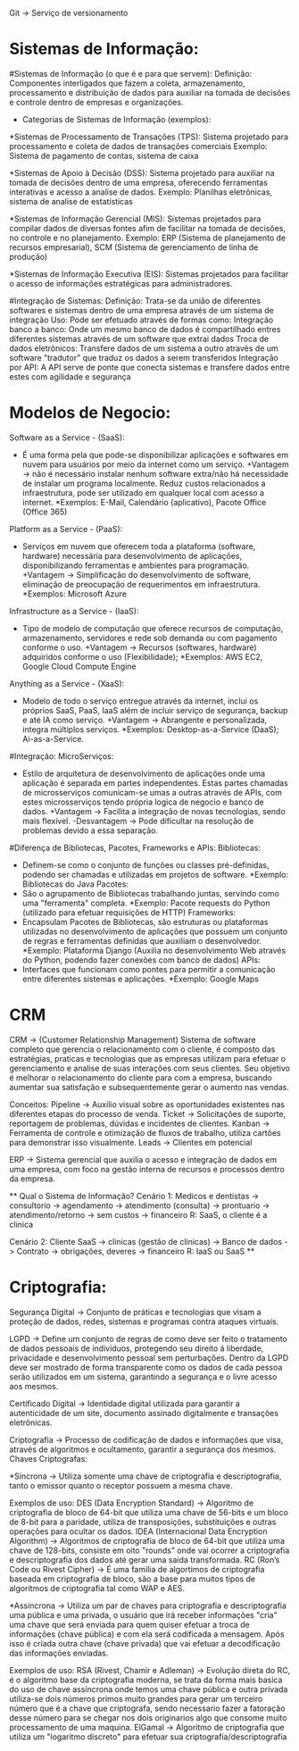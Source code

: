 Git -> Serviço de versionamento

# Sistemas de Informação:

#Sistemas de Informação (o que é e para que servem): 
Definição: Componentes interligados que fazem a coleta, armazenamento, processamento e distribuição de dados para 
auxiliar na tomada de decisões e controle dentro de empresas e organizações.

- Categorias de Sistemas de Informação (exemplos):

*Sistemas de Processamento de Transações (TPS): Sistema projetado para processamento e coleta de dados de transações comerciais
Exemplo: Sistema de pagamento de contas, sistema de caixa

*Sistemas de Apoio à Decisão (DSS): Sistema projetado para auxiliar na tomada de decisões dentro de uma empresa, oferecendo ferramentas interativas e acesso a analise de dados.
Exemplo: Planilhas eletrônicas, sistema de analise de estatísticas

*Sistemas de Informação Gerencial (MIS): Sistemas projetados para compilar dados de diversas fontes afim de facilitar na tomada de decisões, no controle e no planejamento.
Exemplo: ERP (Sistema de planejamento de recursos empresarial), SCM (Sistema de gerenciamento de linha de produção)

*Sistemas de Informação Executiva (EIS): Sistemas projetados para facilitar o acesso de informações estratégicas para administradores.

#Integração de Sistemas:
Definição: Trata-se da união de diferentes softwares e sistemas dentro de uma empresa através de um sistema de integração
Uso: Pode ser efetuado através de formas como:
Integração banco a banco: Onde um mesmo banco de dados é compartilhado entres diferentes sistemas através de um software que extrai dados
Troca de dados eletrônicos: Transfere dados de um sistema a outro através de um software "tradutor" que traduz os dados a serem transferidos
Integração por API: A API serve de ponte que conecta sistemas e transfere dados entre estes com agilidade e segurança

# Modelos de Negocio:
Software as a Service - (SaaS):
- É uma forma pela que pode-se disponibilizar aplicações e softwares em nuvem para usuários por meio da internet como um serviço.
+Vantagem -> não é necessário instalar nenhum software extra/não há necessidade de instalar um programa localmente. Reduz custos relacionados a infraestrutura, pode ser utilizado em qualquer local com acesso a internet.
*Exemplos: E-Mail, Calendário (aplicativo), Pacote Office (Office 365)

Platform as a Service - (PaaS):
- Serviços em nuvem que oferecem toda a plataforma (software, hardware) necessária para desenvolvimento de aplicações, disponibilizando ferramentas e ambientes para programação.
+Vantagem -> Simplificação do desenvolvimento de software, eliminação de preocupação de requerimentos em infraestrutura.
*Exemplos: Microsoft Azure

Infrastructure as a Service - (IaaS):
- Tipo de modelo de computação que oferece recursos de computação, armazenamento, servidores e rede sob demanda ou com pagamento conforme o uso.
+Vantagem -> Recursos (softwares, hardware) adquiridos conforme o uso (Flexibilidade);
*Exemplos: AWS EC2, Google Cloud Compute Engine

Anything as a Service - (XaaS):
- Modelo de todo o serviço entregue através da internet, inclui os próprios SaaS, PaaS, IaaS além de incluir serviço de segurança, backup e até IA como serviço.
+Vantagem -> Abrangente e personalizada, integra múltiplos serviços.
*Exemplos: Desktop-as-a-Service (DaaS); Ai-as-a-Service.

#Integração:
MicroServiços:
- Estilo de arquitetura de desenvolvimento de aplicações onde uma aplicação é separada em partes independentes. Estas partes chamadas de microsserviços comunicam-se umas a outras através de APIs, com estes microsserviços tendo própria logica de negocio e banco de dados.
+Vantagem -> Facilita a integração de novas tecnologias, sendo mais flexível.
-Desvantagem -> Pode dificultar na resolução de problemas devido a essa separação.

#Diferença de Bibliotecas, Pacotes, Frameworks e APIs:
Bibliotecas:
- Definem-se como o conjunto de funções ou classes pré-definidas, podendo ser chamadas e utilizadas em projetos de software.
*Exemplo: Bibliotecas do Java
Pacotes:
- São o agrupamento de Bibliotecas trabalhando juntas, servindo como uma "ferramenta" completa.
*Exemplo: Pacote requests do Python (utilizado para efetuar requisições de HTTP)
Frameworks:
- Encapsulam Pacotes de Bibliotecas, são estruturas ou plataformas utilizadas no desenvolvimento de aplicações que possuem um conjunto de regras e ferramentas definidas que auxiliam o desenvolvedor.
*Exemplo: Plataforma Django (Auxilia no desenvolvimento Web através do Python, podendo fazer conexões com banco de dados)
APIs:
- Interfaces que funcionam como pontes para permitir a comunicação entre diferentes sistemas e aplicações.
*Exemplo: Google Maps

# CRM
CRM -> (Customer Relationship Management) Sistema de software completo que gerencia o relacionamento com o cliente, é composto das estratégias, praticas e tecnologias que as empresas utilizam para efetuar o gerenciamento e analise de suas interações com seus clientes. Seu objetivo é melhorar o relacionamento do cliente para com a empresa, buscando aumentar sua satisfação e subsequentemente gerar o aumento nas vendas.

Conceitos:
Pipeline ->  Auxilio visual sobre as oportunidades existentes nas diferentes etapas do processo de venda.
Ticket -> Solicitações de suporte, reportagem de problemas, dúvidas e incidentes de clientes. 
Kanban -> Ferramenta de controle e otimização de fluxos de trabalho, utiliza cartões para demonstrar isso visualmente.
Leads -> Clientes em potencial

ERP -> Sistema gerencial que auxilia o acesso e integração de dados em uma empresa, com foco na gestão interna de recursos e processos dentro da empresa.

**
Qual o Sistema de Informação?
Cenário 1:
Medicos e dentistas -> consultorio -> agendamento
-> atendimento (consulta)
    -> prontuario
-> atendimento/retorno -> sem custos
-> financeiro
R: SaaS, o cliente é a clinica

Cenário 2:
Cliente SaaS -> clinicas (gestão de clinicas)
-> Banco de dados
-> Contrato
    -> obrigações, deveres
    -> financeiro
R: IaaS ou SaaS
**
# Criptografia:
Segurança Digital -> Conjunto de práticas e tecnologias que visam a proteção de dados, redes, sistemas e programas contra ataques virtuais.

LGPD -> Define um conjunto de regras de como deve ser feito o tratamento de dados pessoais de indivíduos, protegendo seu direito á liberdade, privacidade e desenvolvimento pessoal sem perturbações. Dentro da LGPD deve ser mostrado de forma transparente como os dados de cada pessoa serão utilizados em um sistema, garantindo a segurança e o livre acesso aos mesmos.

Certificado Digital -> Identidade digital utilizada para garantir a autenticidade de um site, documento assinado digitalmente e transações eletrônicas.

Criptografia -> Processo de codificação de dados e informações que visa, através de algoritmos e ocultamento, garantir a segurança dos mesmos.
Chaves Criptografas:

*Síncrona -> Utiliza somente uma chave de criptografia e descriptografia, tanto o emissor quanto o receptor possuem a mesma chave.

Exemplos de uso:
DES (Data Encryption Standard) -> Algoritmo de criptografia de bloco de 64-bit que utiliza uma chave de 56-bits e um bloco de 8-bit para a paridade, utiliza de transposições, substituições e outras operações para ocultar os dados.
IDEA (Internacional Data Encryption Algorithm) -> Algoritmos de criptografia de bloco de 64-bit que utiliza uma chave de 128-bits, consiste em oito "rounds" onde vai ocorrer a criptografia e descriptografia dos dados até gerar uma saida transformada.
RC (Ron’s Code ou Rivest Cipher) -> É uma familia de algortimos de criptografia baseada em criptografia de bloco, são a base para muitos tipos de algoritmos de criptografia tal como WAP e AES.

*Assíncrona -> Utiliza um par de chaves para criptografia e descriptografia uma pública e uma privada, o usuário que irá receber informações "cria" uma chave que será enviada para quem quiser efetuar a troca de informações (chave pública) e com ela será codificada a mensagem. Após isso é criada outra chave (chave privada) que vai efetuar a decodificação das informações enviadas.

Exemplos de uso:
RSA (Rivest, Chamir e Adleman) -> Evolução direta do RC, é o algoritmo base da criptografia moderna, se trata da forma mais basica do uso de chave assíncrona onde temos uma chave pública e outra privada utiliza-se dois números primos muito grandes para gerar um terceiro número que é a chave que criptografa, sendo necessario fazer a fatoração desse número para se chegar nos dois originarios algo que consome muito processamento de uma maquina.
ElGamal -> Algoritmo de criptografia que utiliza um "logaritmo discreto" para efetuar sua criptografia/descriptografia
